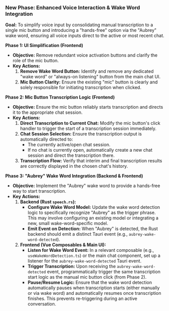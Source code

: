 ### **New Phase: Enhanced Voice Interaction & Wake Word Integration**

**Goal:** To simplify voice input by consolidating manual transcription to a single mic button and introducing a "hands-free" option via the "Aubrey" wake word, ensuring all voice inputs direct to the active or most recent chat.

**Phase 1: UI Simplification (Frontend)**

* **Objective:** Remove redundant voice activation buttons and clarify the role of the mic button.
* **Key Actions:**
    1.  **Remove Wake Word Button:** Identify and remove any dedicated "wake word" or "always-on listening" button from the main chat UI.
    2.  **Mic Button Clarity:** Ensure the existing "mic" button is clearly and solely responsible for initiating transcription when clicked.

**Phase 2: Mic Button Transcription Logic (Frontend)**

* **Objective:** Ensure the mic button reliably starts transcription and directs it to the appropriate chat session.
* **Key Actions:**
    1.  **Direct Transcription to Current Chat:** Modify the mic button's click handler to trigger the start of a transcription session immediately.
    2.  **Chat Session Selection:** Ensure the transcription output is automatically directed to:
        * The currently active/open chat session.
        * If no chat is currently open, automatically create a new chat session and direct the transcription there.
    3.  **Transcription Flow:** Verify that interim and final transcription results are correctly displayed in the chosen chat's history.

**Phase 3: "Aubrey" Wake Word Integration (Backend & Frontend)**

* **Objective:** Implement the "Aubrey" wake word to provide a hands-free way to start transcription.
* **Key Actions:**
    1.  **Backend (Rust `speech.rs`):**
        * **Configure Wake Word Model:** Update the wake word detection logic to specifically recognize "Aubrey" as the trigger phrase. This may involve configuring an existing model or integrating a new, small wake-word-specific model.
        * **Emit Event on Detection:** When "Aubrey" is detected, the Rust backend should emit a distinct Tauri event (e.g., `aubrey-wake-word-detected`).
    2.  **Frontend (Vue Composables & Main UI):**
        * **Listen for Wake Word Event:** In a relevant composable (e.g., `useWakeWordDetection.ts`) or the main chat component, set up a listener for the `aubrey-wake-word-detected` Tauri event.
        * **Trigger Transcription:** Upon receiving the `aubrey-wake-word-detected` event, programmatically trigger the same transcription start logic as the manual mic button click (from Phase 2).
        * **Pause/Resume Logic:** Ensure that the wake word detection automatically pauses when transcription starts (either manually or via wake word) and automatically resumes once transcription finishes. This prevents re-triggering during an active conversation.